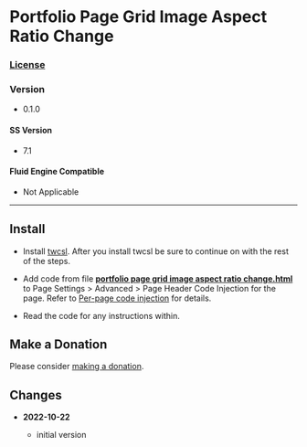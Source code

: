 # Portfolio Page Grid Image Aspect Ratio Change

### [License][99]

### Version

  * 0.1.0

#### SS Version

  * 7.1

#### Fluid Engine Compatible

  * Not Applicable

---

## Install

* Install [twcsl][1]. After you install twcsl be sure to continue on with the
  rest of the steps.
  
* Add code from file **[portfolio page grid image aspect ratio change.html][2]**
  to Page Settings > Advanced > Page Header Code Injection for the page. Refer
  to [Per-page code injection][12] for details.
  
* Read the code for any instructions within.

## Make a Donation

Please consider [making a donation][3].

## Changes

<!-- * **2021-07-01**

  * added code to change read more link
  * use twcsl
  * bumped version to 0.1d2
  -->
* **2022-10-22**

  * initial version

[1]: https://github.com/tomsWebConsulting/twcsl#install-options
[2]: portfolio%20page%20grid%20image%20aspect%20ratio%20change.html#L1
[12]: https://support.squarespace.com/hc/en-us/articles/205815908-Using-code-injection#toc-per-page-code-injection
[3]: https://github.com/tomsWebConsulting/twcsl#make-a-donation
[99]: https://github.com/tomsWebConsulting/twcsl/blob/main/LICENSE.txt#L1
